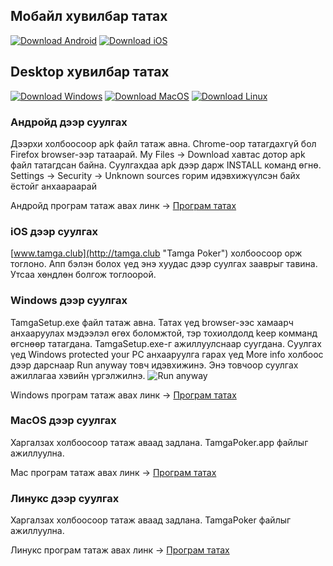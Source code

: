 ## Мобайл хувилбар татах

[![Download Android](https://raw.githubusercontent.com/tamgapoker/tamgapoker.github.io/master/images/android-64.png "Download Android")](https://drive.google.com/file/d/1LJkfhP9XnPxHYqLKiZ3W-TyJNZaQpS0_/view?usp=sharing "Download Android")
[![Download iOS](https://raw.githubusercontent.com/tamgapoker/tamgapoker.github.io/master/images/ios-64.png "Download iOS")](http://tamga.club "Download iOS")

## Desktop хувилбар татах

[![Download Windows](https://raw.githubusercontent.com/tamgapoker/tamgapoker.github.io/master/images/windows-64.png "Download Windows")](https://drive.google.com/file/d/1UWgFomwuzIa8cW8c61cKcOFWWI_E-tmS/view?usp=sharing "Download Windows")
[![Download MacOS](https://raw.githubusercontent.com/tamgapoker/tamgapoker.github.io/master/images/macos-64.png "Download MacOS")](https://drive.google.com/file/d/1vh5_YOYVLIPqDaY31tCsPMv3oHR9_lWX/view?usp=sharing "Download MacOS")
[![Download Linux](https://raw.githubusercontent.com/tamgapoker/tamgapoker.github.io/master/images/linux-64.png "Download Linux")](https://drive.google.com/file/d/1S7rnoCoYAkpe357-5TR3oWFVhZ6dkvPT/view?usp=sharing "Download Linux")





### Андройд дээр суулгах

  Дээрхи холбоосоор apk файл татаж авна. Chrome-оор татагдахгүй бол Firefox browser-ээр татаарай.
  My Files -> Download хавтас дотор apk файл татагдсан байна. Суулгахдаа apk дээр дарж INSTALL команд өгнө.
  Settings -> Security -> Unknown sources горим идэвхижүүлсэн байх ёстойг анхаараарай
  
  Андройд програм татаж авах линк -> [Програм татах](https://drive.google.com/file/d/1LJkfhP9XnPxHYqLKiZ3W-TyJNZaQpS0_/view?usp=sharing "Download Android")


### iOS дээр суулгах
  [www.tamga.club](http://tamga.club "Tamga Poker") холбоосоор орж тоглоно. 
  Апп бэлэн болох үед энэ хуудас дээр суулгах зааврыг тавина. Утсаа хөндлөн болгож тоглоорой.

### Windows дээр суулгах

  TamgaSetup.exe файл татаж авна. Татах үед browser-ээc хамаарч анхааруулах мэдээлэл өгөх боломжтой, 
  тэр тохиолдолд keep комманд өгснөөр татагдана. TamgaSetup.exe-г ажиллуулснаар суугдана.
  Суулгах үед Windows protected your PC анхааруулга гарах үед More info холбоос дээр дарснаар 
  Run anyway товч идэвхижинэ. Энэ товчоор суулгах ажиллагаа хэвийн үргэлжилнэ.
  ![Run anyway](https://playmo.tv/cms/wp-content/uploads/2015/06/win-07.jpg)

  Windows програм татаж авах линк -> [Програм татах](https://drive.google.com/file/d/1UWgFomwuzIa8cW8c61cKcOFWWI_E-tmS/view?usp=sharing "Download Windows")


### MacOS дээр суулгах
  Харгалзах холбоосоор татаж аваад задлана. TamgaPoker.app файлыг ажиллуулна.
  
  Mac програм татаж авах линк -> [Програм татах](https://drive.google.com/file/d/1vh5_YOYVLIPqDaY31tCsPMv3oHR9_lWX/view?usp=sharing "Download MacOS")

### Линукс дээр суулгах
  Харгалзах холбоосоор татаж аваад задлана. TamgaPoker файлыг ажиллуулна.

  Линукс програм татаж авах линк -> [Програм татах](https://drive.google.com/file/d/1S7rnoCoYAkpe357-5TR3oWFVhZ6dkvPT/view?usp=sharing "Download Linux")

